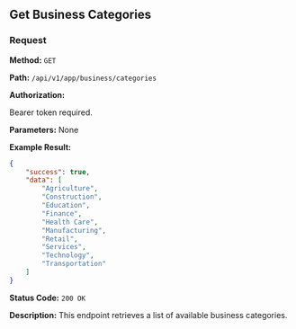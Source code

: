 ## Get Business Categories

### Request

**Method:** `GET`

**Path:** `/api/v1/app/business/categories`

**Authorization:**

Bearer token required.

**Parameters:** None

**Example Result:**

```json
{
    "success": true,
    "data": [
        "Agriculture",
        "Construction",
        "Education",
        "Finance",
        "Health Care",
        "Manufacturing",
        "Retail",
        "Services",
        "Technology",
        "Transportation"
    ]
}
```

**Status Code:** `200 OK`

**Description:** This endpoint retrieves a list of available business categories.

